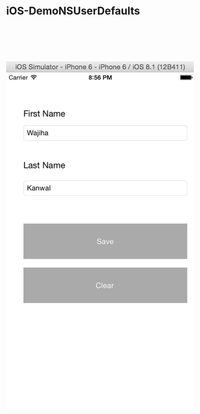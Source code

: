 # iOS-DemoNSUserDefaults

<br>
<br>
<br>
<br>
<br>










![My image](https://github.com/Wajiha-Kanwal/iOS-DemoNSUserDefaults/blob/master/Screenshots/ScreenShot2.png)
